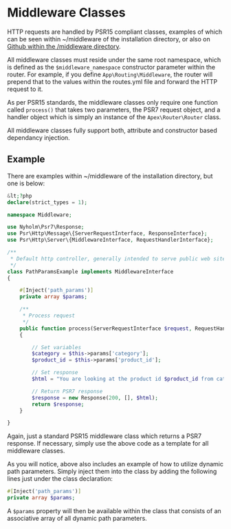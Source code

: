 
# Middleware Classes

HTTP requests are handled by PSR15 compliant classes, examples of which can be seen within ~/middleware of the installation directory, or also on [Github within the /middleware directory](https://github.com/apexpl/router/blob/master/middleware).

All middleware classes must reside under the same root namespace, which is defined as the `$middleware_namespace` constructor parameter within the router.  For example, if you define `App\Routing\Middleware`, the router will prepend that to the values within the routes.yml file and forward the HTTP request to it.

As per PSR15 standards, the middleware classes only require one function called `process()` that takes two parameters, the PSR7 request object, and a handler object which is simply an instance of the `Apex\Router\Router` class.

All middleware classes fully support both, attribute and constructor based dependancy injection.

## Example

There are examples within ~/middleware of the installation directory, but one is below:

~~~php
&lt;?php
declare(strict_types = 1);

namespace Middleware;

use Nyholm\Psr7\Response;
use Psr\Http\Message\{ServerRequestInterface, ResponseInterface};
use Psr\Http\Server\{MiddlewareInterface, RequestHandlerInterface};

/**
 * Default http controller, generally intended to serve public web site.
 */
class PathParamsExample implements MiddlewareInterface
{

    #[Inject('path_params')]
    private array $params;

    /**
     * Process request
     */
    public function process(ServerRequestInterface $request, RequestHandlerInterface $handler): ResponseInterface
    {

        // Set variables
        $category = $this->params['category'];
        $product_id = $this->params['product_id'];

        // Set response
        $html = "You are looking at the product id $product_id from category $category\n";

        // Return PSR7 response
        $response = new Response(200, [], $html);
        return $response;
    }

}
~~~



Again, just a standard PSR15 middleware class which returns a PSR7 response.  If necessary, simply use the above code as a template for all middleware classes.

As you will notice, above also includes an example of how to utilize dynamic path parameters.  Simply inject them into the class by adding the following lines just under the class declaration:

~~~php
#[Inject('path_params')]
private array $params;
~~~

A `$params` property will then be available within the class that consists of an associative array of all dynamic path parameters.


